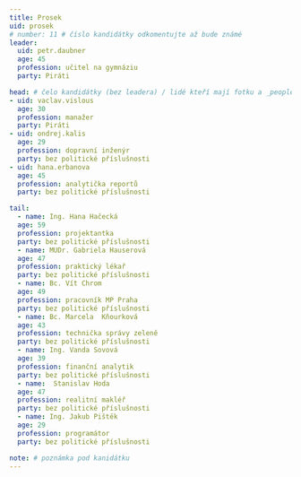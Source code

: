 ```yaml
---
title: Prosek
uid: prosek
# number: 11 # číslo kandidátky odkomentujte až bude známé
leader:
  uid: petr.daubner
  age: 45
  profession: učitel na gymnáziu
  party: Piráti

head: # čelo kandidátky (bez leadera) / lidé kteří mají fotku a _people/jmeno.md
- uid: vaclav.vislous
  age: 30
  profession: manažer
  party: Piráti
- uid: ondrej.kalis
  age: 29
  profession: dopravní inženýr
  party: bez politické příslušnosti
- uid: hana.erbanova
  age: 45
  profession: analytička reportů
  party: bez politické příslušnosti

tail:
  - name: Ing. Hana Hačecká
  age: 59
  profession: projektantka
  party: bez politické příslušnosti
  - name: MUDr. Gabriela Hauserová
  age: 47
  profession: praktický lékař
  party: bez politické příslušnosti
  - name: Bc. Vít Chrom
  age: 49
  profession: pracovník MP Praha
  party: bez politické příslušnosti
  - name: Bc. Marcela  Kňourková
  age: 43
  profession: technička správy zeleně
  party: bez politické příslušnosti
  - name: Ing. Vanda Sovová
  age: 39
  profession: finanční analytik
  party: bez politické příslušnosti
  - name:  Stanislav Hoda
  age: 47
  profession: realitní makléř
  party: bez politické příslušnosti
  - name: Ing. Jakub Pištěk
  age: 29
  profession: programátor
  party: bez politické příslušnosti

note: # poznámka pod kanidátku
---
```

